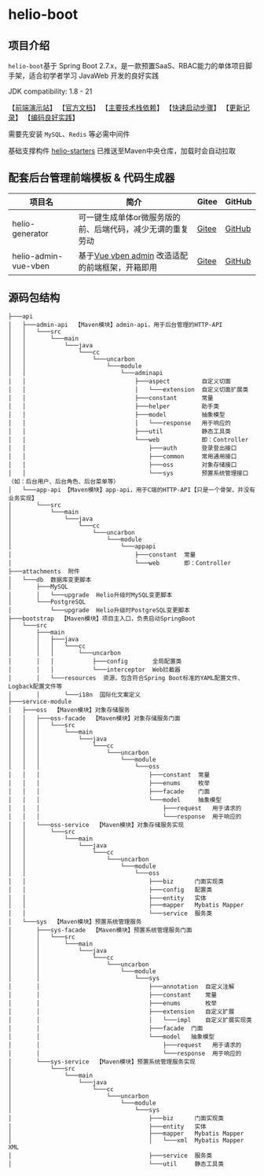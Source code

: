 # helio-boot

## 项目介绍
`helio-boot`基于 Spring Boot 2.7.x，是一款预置SaaS、RBAC能力的单体项目脚手架，适合初学者学习 JavaWeb 开发的良好实践

JDK compatibility: 1.8 - 21

【[前端演示站](https://helio-demo.uncarbon.cc/)】
【[官方文档](https://helio.uncarbon.cc/)】 
【[主要技术栈依赖](https://helio.uncarbon.cc/#/i18n/zh-CN/helio-starters/dependencies)】
【[快速启动步骤](https://helio.uncarbon.cc/#/i18n/zh-CN/helio-boot/quick-start)】
【[更新记录](https://helio.uncarbon.cc/#/i18n/zh-CN/appendix/change-log)】
【[编码良好实践](https://helio.uncarbon.cc/#/i18n/zh-CN/experience/good-practices)】

需要先安装 `MySQL`、`Redis` 等必需中间件

基础支撑构件 [helio-starters](https://github.com/uncarbon97/helio-starters) 已推送至Maven中央仓库，加载时会自动拉取

## 配套后台管理前端模板 & 代码生成器
| 项目名                  | 简介                                                                          | Gitee                                                      | GitHub                                                       |
|----------------------|-----------------------------------------------------------------------------|------------------------------------------------------------|--------------------------------------------------------------|
| helio-generator      | 可一键生成单体or微服务版的前、后端代码，减少无谓的重复劳动                                              | [Gitee](https://gitee.com/uncarbon97/helio-generator)      | [GitHub](https://github.com/uncarbon97/helio-generator)      |
| helio-admin-vue-vben | 基于[Vue vben admin](https://github.com/anncwb/vue-vben-admin) 改造适配的前端框架，开箱即用 | [Gitee](https://gitee.com/uncarbon97/helio-admin-vue-vben) | [GitHub](https://github.com/uncarbon97/helio-admin-vue-vben) |

## 源码包结构
```
├───api
│   ├───admin-api  【Maven模块】admin-api，用于后台管理的HTTP-API
│   │   └───src
│   │       └───main
│   │           └───java
│   │               └───cc
│   │                   └───uncarbon
│   │                       └───module
│   │                           └───adminapi
│   │                               ├───aspect         自定义切面
│   │                               │   └───extension  自定义切面扩展类
│   │                               ├───constant       常量
│   │                               ├───helper         助手类
│   │                               ├───model          抽象模型
│   │                               │   └───response   用于响应的
│   │                               ├───util           静态工具类
│   │                               └───web            即：Controller
│   │                                   ├───auth       登录登出接口
│   │                                   ├───common     常用通用接口
│   │                                   ├───oss        对象存储接口
│   │                                   └───sys        预置系统管理接口（如：后台用户、后台角色、后台菜单等）
│   └───app-api 【Maven模块】app-api，用于C端的HTTP-API【只是一个骨架，并没有业务实现】
│       └───src
│           └───main
│               └───java
│                   └───cc
│                       └───uncarbon
│                           └───module
│                               └───appapi
│                                   ├───constant  常量
│                                   └───web       即：Controller
├───attachments  附件
│   └───db  数据库变更脚本
│       ├───MySQL
│       │   └───upgrade  Helio升级时MySQL变更脚本
│       └───PostgreSQL
│           └───upgrade  Helio升级时PostgreSQL变更脚本
├───bootstrap  【Maven模块】项目主入口，负责启动SpringBoot
│   └───src
│       ├───main
│       │   ├───java
│       │   │   └───cc
│       │   │       └───uncarbon
│       │   │           ├───config       全局配置类
│       │   │           └───interceptor  Web拦截器
│       │   └───resources  资源，包含符合Spring Boot标准的YAML配置文件、Logback配置文件等
│       │       └───i18n  国际化文案定义
├───service-module
│   ├───oss  【Maven模块】对象存储服务
│   │   ├───oss-facade  【Maven模块】对象存储服务门面
│   │   │   └───src
│   │   │       └───main
│   │   │           └───java
│   │   │               └───cc
│   │   │                   └───uncarbon
│   │   │                       └───module
│   │   │                           └───oss
│   │   │                               ├───constant  常量
│   │   │                               ├───enums     枚举
│   │   │                               ├───facade    门面
│   │   │                               └───model     抽象模型
│   │   │                                   ├───request   用于请求的
│   │   │                                   └───response  用于响应的
│   │   └───oss-service  【Maven模块】对象存储服务实现
│   │       └───src
│   │           └───main
│   │               └───java
│   │                   └───cc
│   │                       └───uncarbon
│   │                           └───module
│   │                               └───oss
│   │                                   ├───biz      门面实现类
│   │                                   ├───config   配置类
│   │                                   ├───entity   实体
│   │                                   ├───mapper   Mybatis Mapper
│   │                                   └───service  服务类
│   └───sys  【Maven模块】预置系统管理服务
│       ├───sys-facade  【Maven模块】预置系统管理服务门面
│       │   └───src
│       │       └───main
│       │           └───java
│       │               └───cc
│       │                   └───uncarbon
│       │                       └───module
│       │                           └───sys
│       │                               ├───annotation  自定义注解
│       │                               ├───constant    常量
│       │                               ├───enums       枚举
│       │                               ├───extension   自定义扩展
│       │                               │   └───impl    自定义扩展实现类
│       │                               ├───facade  门面
│       │                               └───model   抽象模型
│       │                                   ├───request   用于请求的
│       │                                   └───response  用于响应的
│       └───sys-service  【Maven模块】预置系统管理服务实现
│           └───src
│               └───main
│                   └───java
│                       └───cc
│                           └───uncarbon
│                               └───module
│                                   └───sys
│                                       ├───biz      门面实现类
│                                       ├───entity   实体
│                                       ├───mapper   Mybatis Mapper
│                                       │   └───xml  Mybatis Mapper XML
│                                       ├───service  服务类
│                                       └───util     静态工具类
```
